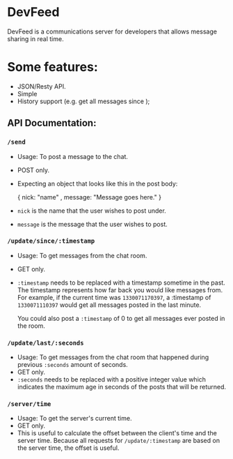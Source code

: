 DevFeed
===

DevFeed is a communications server for developers that allows message sharing
in real time.

# Some features:
  * JSON/Resty API.
  * Simple
  * History support (e.g. get all messages since <timestamp>);


API Documentation:
---

### `/send`
  * Usage: To post a message to the chat.
  * POST only.
  * Expecting an object that looks like this in the post body:

      {
          nick: "name"
        , message: "Message goes here."
      }

  * `nick` is the name that the user wishes to post under.
  * `message` is the message that the user wishes to post.


### `/update/since/:timestamp`
  * Usage: To get messages from the chat room.
  * GET only.
  * `:timestamp` needs to be replaced with a timestamp sometime in the past. The
    timestamp represents how far back you would like messages from. For
    example, if the current time was `1330071170397`, a :timestamp of 
    `1330071110397` would get all messages posted in the last minute.

    You could also post a `:timestamp` of 0 to get all messages ever posted in
    the room.

### `/update/last/:seconds`
  * Usage: To get messages from the chat room that happened during previous
    `:seconds` amount of seconds.
  * GET only.
  * `:seconds` needs to be replaced with a positive integer value which
    indicates the maximum age in seconds of the posts that will be returned.

### `/server/time`
  * Usage: To get the server's current time.
  * GET only.
  * This is useful to calculate the offset between the client's time and the
    server time. Because all requests for `/update/:timestamp` are based on the
    server time, the offset is useful.
